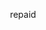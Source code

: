 
<p align="center"><a href="https://ibb.co/SQ62PBj" alt="repaid logo" border="0"></a></p>
<p align = "center">repaid</p>
